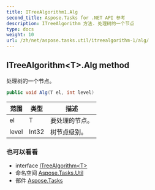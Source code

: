 ```yaml
---
title: ITreeAlgorithm1.Alg
second_title: Aspose.Tasks for .NET API 参考
description: ITreeAlgorithm 方法. 处理树的一个节点
type: docs
weight: 10
url: /zh/net/aspose.tasks.util/itreealgorithm-1/alg/
---
```

## ITreeAlgorithm&lt;T&gt;.Alg method

处理树的一个节点。

```csharp
public void Alg(T el, int level)
```

| 范围 | 类型 | 描述 |
| --- | --- | --- |
| el | T | 要处理的节点。 |
| level | Int32 | 树节点级别。 |

### 也可以看看

* interface [ITreeAlgorithm&lt;T&gt;](../)
* 命名空间 [Aspose.Tasks.Util](../../itreealgorithm-1/)
* 部件 [Aspose.Tasks](../../../)


